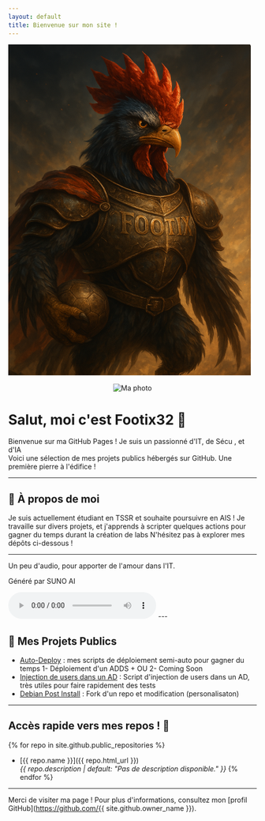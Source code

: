 ```yaml
---
layout: default
title: Bienvenue sur mon site !
---
```

![Footix32](Files/Footix.png)

<p align="center">
  <img src="images/ma-photo.jpg" alt="Ma photo" width="400">
</p>

# Salut, moi c'est Footix32 👋

Bienvenue sur ma GitHub Pages ! Je suis un passionné d'IT, de Sécu , et d'IA   
Voici une sélection de mes projets publics hébergés sur GitHub. Une première pierre à l'édifice !

---

## 🌟 À propos de moi

Je suis actuellement étudiant en TSSR et souhaite poursuivre en AIS ! 
Je travaille sur divers projets, et j'apprends à scripter quelques actions pour gagner du temps durant la création de labs
N'hésitez pas à explorer mes dépôts ci-dessous !

---
Un peu d'audio, pour apporter de l'amour dans l'IT.

Généré par SUNO AI

<audio controls>
  <source src="files/premier-ecran.mp3" type="audio/mpeg">
  Votre navigateur ne supporte pas la lecture audio.
</audio>
---

## 💾 Mes Projets Publics 

- [Auto-Deploy](https://github.com/Footix32/auto_deploy) : mes scripts de déploiement semi-auto pour gagner du temps 1- Déploiement d'un ADDS + OU 2- Coming Soon
- [Injection de users dans un AD](https://github.com/Footix32/user_injector_ad) : Script d'injection de users dans un AD, très utiles pour faire rapidement des tests
- [Debian Post Install](https://github.com/Footix32/tssr-linux-debian-post-install) : Fork d'un repo et modification (personalisaton)

---

## Accès rapide vers mes repos ! 🐥

{% for repo in site.github.public_repositories %}
- [{{ repo.name }}]({{ repo.html_url }})  
  *{{ repo.description | default: "Pas de description disponible." }}*
{% endfor %}

---

Merci de visiter ma page ! Pour plus d'informations, consultez mon [profil GitHub](https://github.com/{{ site.github.owner_name }}).
